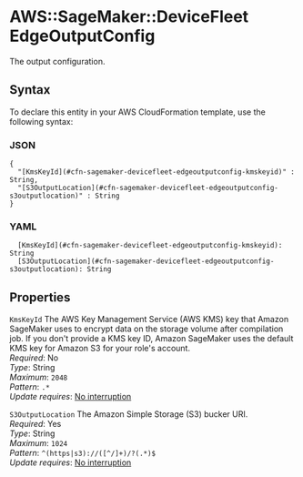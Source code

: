 # AWS::SageMaker::DeviceFleet EdgeOutputConfig<a name="aws-properties-sagemaker-devicefleet-edgeoutputconfig"></a>

The output configuration\.

## Syntax<a name="aws-properties-sagemaker-devicefleet-edgeoutputconfig-syntax"></a>

To declare this entity in your AWS CloudFormation template, use the following syntax:

### JSON<a name="aws-properties-sagemaker-devicefleet-edgeoutputconfig-syntax.json"></a>

```
{
  "[KmsKeyId](#cfn-sagemaker-devicefleet-edgeoutputconfig-kmskeyid)" : String,
  "[S3OutputLocation](#cfn-sagemaker-devicefleet-edgeoutputconfig-s3outputlocation)" : String
}
```

### YAML<a name="aws-properties-sagemaker-devicefleet-edgeoutputconfig-syntax.yaml"></a>

```
  [KmsKeyId](#cfn-sagemaker-devicefleet-edgeoutputconfig-kmskeyid): String
  [S3OutputLocation](#cfn-sagemaker-devicefleet-edgeoutputconfig-s3outputlocation): String
```

## Properties<a name="aws-properties-sagemaker-devicefleet-edgeoutputconfig-properties"></a>

`KmsKeyId`  <a name="cfn-sagemaker-devicefleet-edgeoutputconfig-kmskeyid"></a>
The AWS Key Management Service \(AWS KMS\) key that Amazon SageMaker uses to encrypt data on the storage volume after compilation job\. If you don't provide a KMS key ID, Amazon SageMaker uses the default KMS key for Amazon S3 for your role's account\.  
*Required*: No  
*Type*: String  
*Maximum*: `2048`  
*Pattern*: `.*`  
*Update requires*: [No interruption](https://docs.aws.amazon.com/AWSCloudFormation/latest/UserGuide/using-cfn-updating-stacks-update-behaviors.html#update-no-interrupt)

`S3OutputLocation`  <a name="cfn-sagemaker-devicefleet-edgeoutputconfig-s3outputlocation"></a>
The Amazon Simple Storage \(S3\) bucker URI\.  
*Required*: Yes  
*Type*: String  
*Maximum*: `1024`  
*Pattern*: `^(https|s3)://([^/]+)/?(.*)$`  
*Update requires*: [No interruption](https://docs.aws.amazon.com/AWSCloudFormation/latest/UserGuide/using-cfn-updating-stacks-update-behaviors.html#update-no-interrupt)